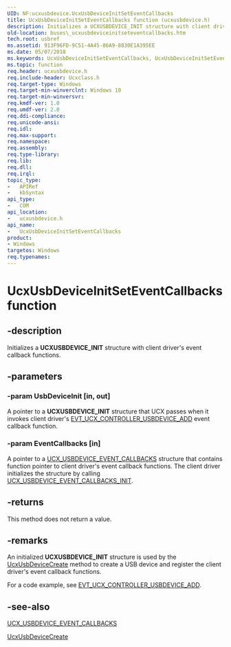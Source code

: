 ```yaml
---
UID: NF:ucxusbdevice.UcxUsbDeviceInitSetEventCallbacks
title: UcxUsbDeviceInitSetEventCallbacks function (ucxusbdevice.h)
description: Initializes a UCXUSBDEVICE_INIT structure with client driver's event callback functions.
old-location: buses\_ucxusbdeviceinitseteventcallbacks.htm
tech.root: usbref
ms.assetid: 913F96FD-9C51-4A45-86A9-8830E1A395EE
ms.date: 05/07/2018
ms.keywords: UcxUsbDeviceInitSetEventCallbacks, UcxUsbDeviceInitSetEventCallbacks method [Buses], buses._ucxusbdeviceinitseteventcallbacks
ms.topic: function
req.header: ucxusbdevice.h
req.include-header: Ucxclass.h
req.target-type: Windows
req.target-min-winverclnt: Windows 10
req.target-min-winversvr: 
req.kmdf-ver: 1.0
req.umdf-ver: 2.0
req.ddi-compliance: 
req.unicode-ansi: 
req.idl: 
req.max-support: 
req.namespace: 
req.assembly: 
req.type-library: 
req.lib: 
req.dll: 
req.irql: 
topic_type:
-	APIRef
-	kbSyntax
api_type:
-	COM
api_location:
-	ucxusbdevice.h
api_name:
-	UcxUsbDeviceInitSetEventCallbacks
product:
- Windows
targetos: Windows
req.typenames: 
---
```


# UcxUsbDeviceInitSetEventCallbacks function


## -description


Initializes a <b>UCXUSBDEVICE_INIT</b> structure with client driver's event callback functions.


## -parameters




### -param UsbDeviceInit [in, out]

A pointer to a <b>UCXUSBDEVICE_INIT</b> structure that UCX passes when it invokes client driver's <a href="https://msdn.microsoft.com/library/windows/hardware/mt187823">EVT_UCX_CONTROLLER_USBDEVICE_ADD</a> 		event callback function. 


### -param EventCallbacks [in]

A pointer to a <a href="https://msdn.microsoft.com/library/windows/hardware/mt188067">UCX_USBDEVICE_EVENT_CALLBACKS</a> structure that contains function pointer to client driver's event callback functions. The client driver initializes the structure  by calling <a href="https://msdn.microsoft.com/library/windows/hardware/mt188068">UCX_USBDEVICE_EVENT_CALLBACKS_INIT</a>.


## -returns



This method does not return a value.




## -remarks



An initialized <b>UCXUSBDEVICE_INIT</b> structure is used by the <a href="https://msdn.microsoft.com/library/windows/hardware/mt188052">UcxUsbDeviceCreate</a> method to create a USB device and register the client driver's event callback functions. 

For a code example, see <a href="https://msdn.microsoft.com/library/windows/hardware/mt187823">EVT_UCX_CONTROLLER_USBDEVICE_ADD</a>.




## -see-also




<a href="https://msdn.microsoft.com/library/windows/hardware/mt188067">UCX_USBDEVICE_EVENT_CALLBACKS</a>



<a href="https://msdn.microsoft.com/library/windows/hardware/mt188052">UcxUsbDeviceCreate</a>
 

 

